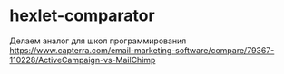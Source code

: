 # hexlet-comparator

Делаем аналог для школ программирования https://www.capterra.com/email-marketing-software/compare/79367-110228/ActiveCampaign-vs-MailChimp
